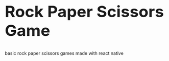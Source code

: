 <h1 style="font-size:50px">Rock Paper Scissors Game</h1>
basic rock paper scissors games made with react native